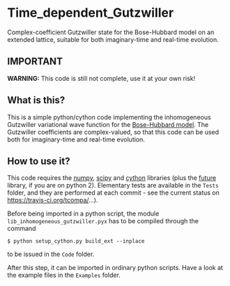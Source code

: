 # Time_dependent_Gutzwiller
Complex-coefficient Gutzwiller state for the Bose-Hubbard model on an extended lattice, suitable for both imaginary-time and real-time evolution.

## IMPORTANT
**WARNING:** This code is still not complete, use it at your own risk!

## What is this?
This is a simple python/cython code implementing the inhomogeneous Gutzwiller
variational wave function for the [Bose-Hubbard
model](https://en.wikipedia.org/wiki/Bose%E2%80%93Hubbard_model).
The Gutzwiller coefficients are complex-valued, so that this code can be used both for imaginary-time and real-time evolution.

## How to use it?
This code requires the [numpy](http://www.numpy.org/), [scipy](https://www.scipy.org/scipylib/download.html) and
[cython](http://cython.org/) libraries (plus the
[future](https://pypi.python.org/pypi/future) library, if you are on python 2).
Elementary tests are available in the `Tests` folder, and they are performed at each commit - see
the current status on https://travis-ci.org/tcompa/...).

Before being imported in a python script, the module
`lib_inhomogeneous_gutzwiller.pyx` has to be compiled through the command

    $ python setup_cython.py build_ext --inplace
to be issued in the `Code` folder.

After this step, it can be imported in ordinary python scripts.
Have a look at the example files in the `Examples` folder.
